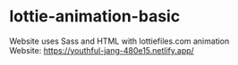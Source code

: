 # lottie-animation-basic
Website uses Sass and HTML with lottiefiles.com animation </br>
Website: https://youthful-jang-480e15.netlify.app/
